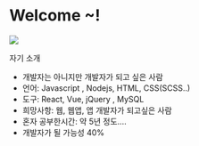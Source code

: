 <h1>Welcome ~!</h1>
<img src="https://placeimg.com/200/200/arch">
<p>자기 소개</p>
<ul>
  <li>개발자는 아니지만 개발자가 되고 싶은 사람</li>
  <li>언어: Javascript , Nodejs,  HTML, CSS(SCSS..)</li>
  <li>도구: React, Vue, jQuery , MySQL</li>
  <li>희망사항: 웹, 웹앱, 앱 개발자가 되고싶은 사람</li>
  <li>혼자 공부한시간: 약 5년 정도....</li>
  <li>개발자가 될 가능성 40% </li>
</ul>










<!--
**chun-sung/chun-sung** is a ✨ _special_ ✨ repository because its `README.md` (this file) appears on your GitHub profile.

Here are some ideas to get you started:

- 🔭 I’m currently working on ...
- 🌱 I’m currently learning ...
- 👯 I’m looking to collaborate on ...
- 🤔 I’m looking for help with ...
- 💬 Ask me about ...
- 📫 How to reach me: ...
- 😄 Pronouns: ...
- ⚡ Fun fact: ...
-->
